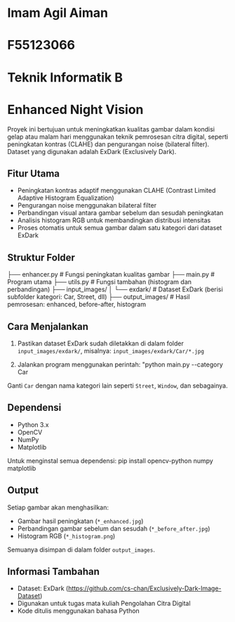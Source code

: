 # Imam Agil Aiman
# F55123066
# Teknik Informatik B

# Enhanced Night Vision

Proyek ini bertujuan untuk meningkatkan kualitas gambar dalam kondisi gelap atau malam hari menggunakan teknik pemrosesan citra digital, seperti peningkatan kontras (CLAHE) dan pengurangan noise (bilateral filter). Dataset yang digunakan adalah ExDark (Exclusively Dark).

## Fitur Utama

- Peningkatan kontras adaptif menggunakan CLAHE (Contrast Limited Adaptive Histogram Equalization)
- Pengurangan noise menggunakan bilateral filter
- Perbandingan visual antara gambar sebelum dan sesudah peningkatan
- Analisis histogram RGB untuk membandingkan distribusi intensitas
- Proses otomatis untuk semua gambar dalam satu kategori dari dataset ExDark

## Struktur Folder

├── enhancer.py # Fungsi peningkatan kualitas gambar
├── main.py # Program utama
├── utils.py # Fungsi tambahan (histogram dan perbandingan)
├── input_images/
│ └── exdark/ # Dataset ExDark (berisi subfolder kategori: Car, Street, dll)
├── output_images/ # Hasil pemrosesan: enhanced, before-after, histogram


## Cara Menjalankan

1. Pastikan dataset ExDark sudah diletakkan di dalam folder `input_images/exdark/`, misalnya:
   `input_images/exdark/Car/*.jpg`

2. Jalankan program menggunakan perintah: "python main.py --category Car

Ganti `Car` dengan nama kategori lain seperti `Street`, `Window`, dan sebagainya.

## Dependensi

- Python 3.x
- OpenCV
- NumPy
- Matplotlib

Untuk menginstal semua dependensi:
pip install opencv-python numpy matplotlib


## Output

Setiap gambar akan menghasilkan:

- Gambar hasil peningkatan (`*_enhanced.jpg`)
- Perbandingan gambar sebelum dan sesudah (`*_before_after.jpg`)
- Histogram RGB (`*_histogram.png`)

Semuanya disimpan di dalam folder `output_images`.

## Informasi Tambahan

- Dataset: ExDark (https://github.com/cs-chan/Exclusively-Dark-Image-Dataset)
- Digunakan untuk tugas mata kuliah Pengolahan Citra Digital
- Kode ditulis menggunakan bahasa Python
